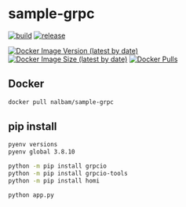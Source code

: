 # sample-grpc

[![build](https://img.shields.io/github/workflow/status/nalbam/sample-grpc/build?label=build&style=for-the-badge&logo=github)](https://github.com/nalbam/sample-grpc/actions/workflows/push.yaml)
[![release](https://img.shields.io/github/v/release/nalbam/sample-grpc?style=for-the-badge&logo=github)](https://github.com/nalbam/sample-grpc/releases)

<!-- [![CircleCI](https://circleci.com/gh/nalbam/sample-grpc.svg?style=svg)](https://circleci.com/gh/nalbam/sample-grpc) -->

[![Docker Image Version (latest by date)](https://img.shields.io/docker/v/nalbam/sample-grpc?label=Docker%20Hub&style=for-the-badge&logo=docker)](https://hub.docker.com/r/nalbam/sample-grpc)
[![Docker Image Size (latest by date)](https://img.shields.io/docker/image-size/nalbam/sample-grpc?style=for-the-badge&logo=docker)](https://hub.docker.com/r/nalbam/sample-grpc)
[![Docker Pulls](https://img.shields.io/docker/pulls/nalbam/sample-grpc?style=for-the-badge&logo=docker)](https://hub.docker.com/r/nalbam/sample-grpc)

<!-- [![DockerHub Badge](http://dockeri.co/image/nalbam/sample-grpc)](https://hub.docker.com/r/nalbam/sample-grpc/) -->

## Docker

```bash
docker pull nalbam/sample-grpc
```

## pip install

```bash
pyenv versions
pyenv global 3.8.10

python -m pip install grpcio
python -m pip install grpcio-tools
python -m pip install homi

python app.py
```
